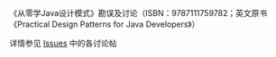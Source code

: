 《从零学Java设计模式》勘误及讨论（ISBN：9787111759782；英文原书《Practical Design Patterns for Java Developers》）

详情参见 [Issues](https://github.com/jeffreybaoshenlee/pdpjd-errata/issues) 中的各讨论帖
